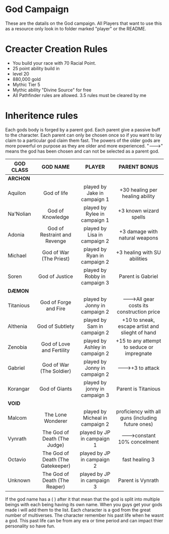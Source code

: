 # God Campaign

These are the datails on the God campaign. All Players that want to use this as a resource only look
in to folder marked "player" or the README.

# Creacter Creation Rules
* You build your race with 70 Racial Point.
* 25 point ability build in
* level 20
* 880,000 gold
* Mythic Tier 5
* Mythic ability "Divine Source" for free
* All Pathfinder rules are allowed. 3.5 rules must be cleared by me

# Inheritence rules


   Each gods body is forged by a parent god. Each parent give a passive buff to the character. Each parent can only be chosen once so 
   if you want to lay claim to a particular god claim them fast. The powers of the older gods are more powerful on purpose as they are
   older and more experienced. "--->" means the god has been chosen and can not be selected as a parent god.


| GOD CLASS	| GOD NAME			| PLAYER	                 | PARENT BONUS |
| ------------- |:-----------------------------:|:------------------------------:|:-------------------------------:|
| **ARCHON**    |                               |                                |                                 |
| Aquilon	|	God of life		| played by Jake in campaign 1	 | +30 healing per healing ability |
| Na'Nolian	|	God of Knowledge	| played by Rylee in campaign 1	 | +3 known wizard spells          |
| Adonia	   | God of Restraint and Revenge	| played by Lisa in campaign 2	 | +3 damage with natural weapons  |
| Michael	| God of War (The Priest)	| played by Ryan in campaign 2	 | +3 healing with SU abilities    |
| Soren		| God of Justice		| played by Robby in campaign 3	 | Parent is Gabriel               |
| **DÆMON**	|                               |                                |                                 |
| Titanious | God of Forge and Fire		| played by Jonny in campaign 2	 | --->All gear costs its construction price | 
| Althenia 	| God of Subtlety		| played by Sam in campaign 2	 | +10 to sneak, escape artist and slieght of hand |
| Zenobia	| God of Love and Fertility	| played by Ashley in campaign 2 | +15 to any attempt to seduce or impregnate |
| Gabriel	| God of War (The Soldier)	| played by Jonny in campaign 2	 | --->+3 to attack                |
| Korangar	| God of Giants			| played by jonny in campaign 3	 | Parent is Titanious             |
| **VOID**  |                               |                                |                                 |
| Malcom	|	The Lone Wonderer	| played by Micheal in campaign 2 | proficiency with all guns (including future ones) |
| Vynrath	| The God of Death (The Judge)	| played by JP in campaign 1	 | --->constant 10% concelment     |
| Octavio	| The God of Death (The Gatekeeper) | played by JP in campaign 2 |	fast healing 3             |
| Unknown       |The God of Death (The Reaper)	| played by JP in campaign 3     | Parent is Vynrath               |


 If the god name has a ( ) after it that mean that the god is split into multiple beings with each being having its own name.
When you guys get your gods made i will add them to the list. Each character is a god from the great number of multiverses. The 
character remember his past life when he wasnt a god. This past life can be from any era or time period and can impact thier personality so have fun. 
